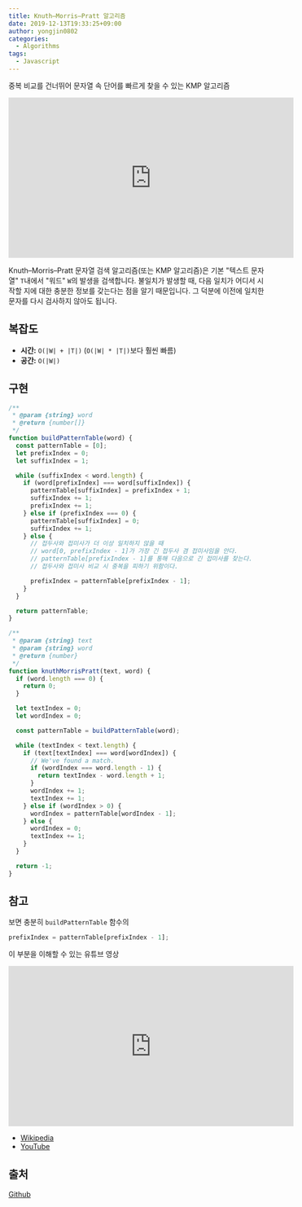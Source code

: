 ```yaml
---
title: Knuth–Morris–Pratt 알고리즘
date: 2019-12-13T19:33:25+09:00
author: yongjin0802
categories:
  - Algorithms
tags:
  - Javascript
---
```


중복 비교를 건너뛰어 문자열 속 단어를 빠르게 찾을 수 있는 KMP 알고리즘

<iframe width="560" height="315" src="https://www.youtube.com/embed/5i7oKodCRJo" frameborder="0" allow="accelerometer; encrypted-media; gyroscope; picture-in-picture" allowfullscreen></iframe>

Knuth–Morris–Pratt 문자열 검색 알고리즘(또는 KMP 알고리즘)은
기본 "텍스트 문자열" `T`내에서 "워드" `W`의 발생을 검색합니다.
불일치가 발생할 때, 다음 일치가 어디서 시작할 지에 대한 충분한 정보를 갖는다는 점을 알기 때문입니다.
그 덕분에 이전에 일치한 문자를 다시 검사하지 않아도 됩니다.

## 복잡도

- **시간:** `O(|W| + |T|)` (`O(|W| * |T|)`보다 훨씬 빠름)
- **공간:** `O(|W|)`

## 구현

```javascript
/**
 * @param {string} word
 * @return {number[]}
 */
function buildPatternTable(word) {
  const patternTable = [0];
  let prefixIndex = 0;
  let suffixIndex = 1;

  while (suffixIndex < word.length) {
    if (word[prefixIndex] === word[suffixIndex]) {
      patternTable[suffixIndex] = prefixIndex + 1;
      suffixIndex += 1;
      prefixIndex += 1;
    } else if (prefixIndex === 0) {
      patternTable[suffixIndex] = 0;
      suffixIndex += 1;
    } else {
      // 접두사와 접미사가 더 이상 일치하지 않을 때
      // word[0, prefixIndex - 1]가 가장 긴 접두사 겸 접미사임을 안다.
      // patternTable[prefixIndex - 1]를 통해 다음으로 긴 접미사를 찾는다.
      // 접두사와 접미사 비교 시 중복을 피하기 위함이다.

      prefixIndex = patternTable[prefixIndex - 1];
    }
  }

  return patternTable;
}

/**
 * @param {string} text
 * @param {string} word
 * @return {number}
 */
function knuthMorrisPratt(text, word) {
  if (word.length === 0) {
    return 0;
  }

  let textIndex = 0;
  let wordIndex = 0;

  const patternTable = buildPatternTable(word);

  while (textIndex < text.length) {
    if (text[textIndex] === word[wordIndex]) {
      // We've found a match.
      if (wordIndex === word.length - 1) {
        return textIndex - word.length + 1;
      }
      wordIndex += 1;
      textIndex += 1;
    } else if (wordIndex > 0) {
      wordIndex = patternTable[wordIndex - 1];
    } else {
      wordIndex = 0;
      textIndex += 1;
    }
  }

  return -1;
}
```

## 참고

보면 충분히 `buildPatternTable` 함수의

```javascript
prefixIndex = patternTable[prefixIndex - 1];
```

이 부분을 이해할 수 있는 유튜브 영상

<iframe width="560" height="315" src="https://www.youtube.com/embed/KG44VoDtsAA" frameborder="0" allow="accelerometer; autoplay; encrypted-media; gyroscope; picture-in-picture" allowfullscreen></iframe>

- [Wikipedia](https://en.wikipedia.org/wiki/Knuth%E2%80%93Morris%E2%80%93Pratt_algorithm)
- [YouTube](https://www.youtube.com/watch?v=GTJr8OvyEVQ&list=PLLXdhg_r2hKA7DPDsunoDZ-Z769jWn4R8)

## 출처

[Github](https://github.com/trekhleb/javascript-algorithms/tree/master/src/algorithms/string/knuth-morris-pratt)
